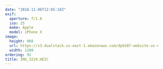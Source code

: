 ```yaml
---
date: "2018-11-06T12:05:18Z"
exif:
  aperture: f/1.8
  iso: 25
  make: Apple
  model: iPhone X
image:
  height: 960
  url: https://s3.dualstack.us-east-1.amazonaws.com/dpb587-website-us-east-1/asset/gallery/2018-europe-trip/83f08ce4-fa90-9911-d496-fad063dea9e9~1280.jpg
  width: 1280
ordering: 91
title: IMG_3229.HEIC
---
```

